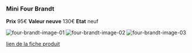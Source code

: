 ### Mini Four Brandt
**Prix** 95€
**Valeur neuve** 130€
**Etat** neuf

![four-brandt-image-01](https://github.com/kigiri/annonces/raw/master/src/four-brandt/01.jpg)
![four-brandt-image-02](https://github.com/kigiri/annonces/raw/master/src/four-brandt/02.jpg)
![four-brandt-image-03](https://github.com/kigiri/annonces/raw/master/src/four-brandt/03.jpg)

[lien de la fiche produit](http://www.darty.com/nav/achat/petit_electromenager/cuisson_quotidienne/mini_four/brandt_fc275mi.html
)
